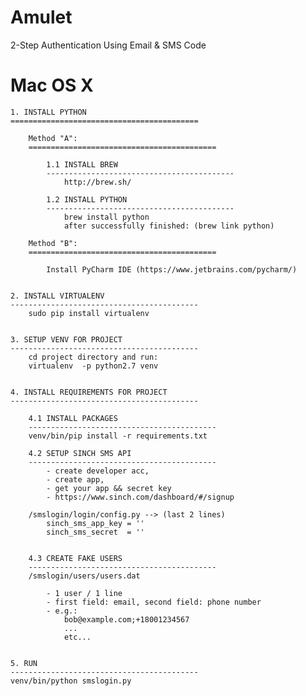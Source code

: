 # Amulet
2-Step Authentication Using Email &amp; SMS Code



Mac OS X
==========================================

    1. INSTALL PYTHON
    ==========================================

        Method "A":
        ==========================================

            1.1 INSTALL BREW
            ------------------------------------------
                http://brew.sh/

            1.2 INSTALL PYTHON
            ------------------------------------------
                brew install python
                after successfully finished: (brew link python)

        Method "B":
        ==========================================

            Install PyCharm IDE (https://www.jetbrains.com/pycharm/)


    2. INSTALL VIRTUALENV
    ------------------------------------------
        sudo pip install virtualenv


    3. SETUP VENV FOR PROJECT
    ------------------------------------------
        cd project directory and run:
        virtualenv  -p python2.7 venv


    4. INSTALL REQUIREMENTS FOR PROJECT
    ------------------------------------------

        4.1 INSTALL PACKAGES
        ------------------------------------------
        venv/bin/pip install -r requirements.txt

        4.2 SETUP SINCH SMS API
        ------------------------------------------
            - create developer acc,
            - create app,
            - get your app && secret key
            - https://www.sinch.com/dashboard/#/signup

        /smslogin/login/config.py --> (last 2 lines)
            sinch_sms_app_key = ''
            sinch_sms_secret  = ''


        4.3 CREATE FAKE USERS
        ------------------------------------------
        /smslogin/users/users.dat

            - 1 user / 1 line
            - first field: email, second field: phone number
            - e.g.:
                bob@example.com;+18001234567
                ...
                etc...


    5. RUN
    ------------------------------------------
    venv/bin/python smslogin.py

